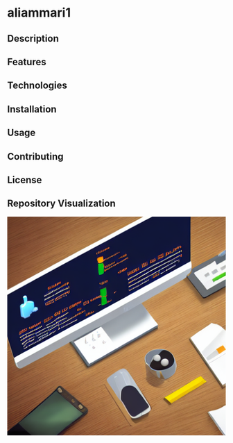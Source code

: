 # aliammari1



## Description



## Features



## Technologies



## Installation



## Usage



## Contributing



## License


## Repository Visualization
![Repository Visualization](https://raw.githubusercontent.com/aliammari1/aliammari1/main/assets/repo_image_aliammari1.png)